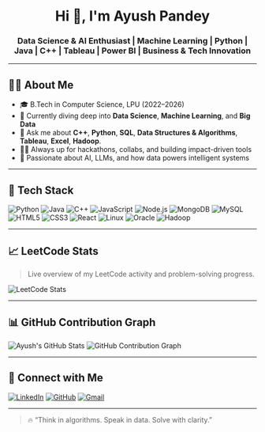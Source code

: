 <h1 align="center">Hi 👋, I'm Ayush Pandey</h1>
<h3 align="center">Data Science & AI Enthusiast | Machine Learning | Python | Java | C++ | Tableau | Power BI | Business & Tech Innovation</h3>

---

## 🧑‍💻 About Me

- 🎓 B.Tech in Computer Science, LPU (2022–2026)
- 🌱 Currently diving deep into **Data Science**, **Machine Learning**, and **Big Data**
- 💬 Ask me about **C++**, **Python**, **SQL**, **Data Structures & Algorithms**, **Tableau**, **Excel**, **Hadoop**.
- 👨‍💻 Always up for hackathons, collabs, and building impact-driven tools
- 🧠 Passionate about AI, LLMs, and how data powers intelligent systems

---

## 🧠 Tech Stack

![Python](https://img.shields.io/badge/Python-%2314354C.svg?style=flat-square&logo=python&logoColor=white)
![Java](https://img.shields.io/badge/Java-%23ED8B00.svg?style=flat-square&logo=java&logoColor=white)
![C++](https://img.shields.io/badge/C++-%2300599C.svg?style=flat-square&logo=c%2B%2B&logoColor=white)
![JavaScript](https://img.shields.io/badge/JavaScript-%23323330.svg?style=flat-square&logo=javascript&logoColor=%23F7DF1E)
![Node.js](https://img.shields.io/badge/Node.js-%2343853D.svg?style=flat-square&logo=node.js&logoColor=white)
![MongoDB](https://img.shields.io/badge/MongoDB-%2347A248.svg?style=flat-square&logo=mongodb&logoColor=white)
![MySQL](https://img.shields.io/badge/MySQL-%2300f.svg?style=flat-square&logo=mysql&logoColor=white)
![HTML5](https://img.shields.io/badge/HTML5-%23E34F26.svg?style=flat-square&logo=html5&logoColor=white)
![CSS3](https://img.shields.io/badge/CSS3-%231572B6.svg?style=flat-square&logo=css3&logoColor=white)
![React](https://img.shields.io/badge/React-%2320232a.svg?style=flat-square&logo=react&logoColor=%2361DAFB)
![Linux](https://img.shields.io/badge/Linux-%23000000.svg?style=flat-square&logo=linux&logoColor=white)
![Oracle](https://img.shields.io/badge/Oracle-%23F80000.svg?style=flat-square&logo=oracle&logoColor=white)
![Hadoop](https://img.shields.io/badge/Hadoop-%23FFCA28.svg?style=flat-square&logo=apachehadoop&logoColor=black)

---

## 📈 LeetCode Stats

> Live overview of my LeetCode activity and problem-solving progress.

![LeetCode Stats](https://leetcard.jacoblin.cool/ayushp5?theme=dark&font=baloo&ext=activity)

---

## 📊 GitHub Contribution Graph

![Ayush's GitHub Stats](https://github-readme-streak-stats.herokuapp.com/?user=ayushp05&theme=tokyonight&hide_border=true)
![GitHub Contribution Graph](https://github-readme-activity-graph.vercel.app/graph?username=ayushp05&theme=tokyo-night&hide_border=true)

---

## 🔗 Connect with Me

[![LinkedIn](https://img.shields.io/badge/LinkedIn-blue?style=flat-square&logo=linkedin&logoColor=white)](https://www.linkedin.com/in/ayushp05/)
[![GitHub](https://img.shields.io/badge/GitHub-%2312100E.svg?style=flat-square&logo=github&logoColor=white)](https://github.com/ayushp05)
[![Gmail](https://img.shields.io/badge/Gmail-D14836?style=flat-square&logo=gmail&logoColor=white)](mailto:info.ayushp@gmail.com)

---

> 🔥 “Think in algorithms. Speak in data. Solve with clarity.”

